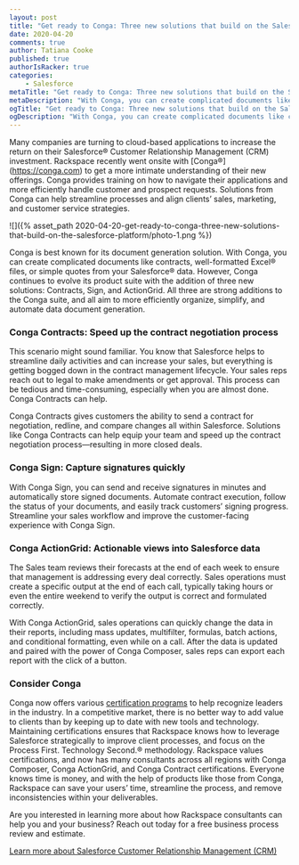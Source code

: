 ```yaml
---
layout: post
title: "Get ready to Conga: Three new solutions that build on the Salesforce platform"
date: 2020-04-20
comments: true
author: Tatiana Cooke
published: true
authorIsRacker: true
categories:
    - Salesforce
metaTitle: "Get ready to Conga: Three new solutions that build on the Salesforce platform"
metaDescription: "With Conga, you can create complicated documents like contracts, well-formatted Excel files, or simple quotes from your Salesforce data. "
ogTitle: "Get ready to Conga: Three new solutions that build on the Salesforce platform"
ogDescription: "With Conga, you can create complicated documents like contracts, well-formatted Excel files, or simple quotes from your Salesforce data."
---
```


Many companies are turning to cloud-based applications to increase the return on their Salesforce&reg; Customer Relationship Management (CRM) investment. Rackspace recently went onsite with [Conga&reg;] (https://conga.com) to get a more intimate understanding of their new offerings. Conga provides training on how to navigate their applications and more efficiently handle customer and prospect requests. Solutions from Conga can help streamline processes and align clients’ sales, marketing, and customer service strategies.

<!--more-->

![]({% asset_path 2020-04-20-get-ready-to-conga-three-new-solutions-that-build-on-the-salesforce-platform/photo-1.png %})

Conga is best known for its document generation solution. With Conga, you can create complicated documents like contracts, well-formatted Excel&reg; files, or simple quotes from your Salesforce&reg; data. However, Conga continues to evolve its product suite with the addition of three new solutions: Contracts, Sign, and ActionGrid. All three are strong additions to the Conga suite, and all aim to more efficiently organize, simplify, and automate data document generation.

### Conga Contracts: Speed up the contract negotiation process

This scenario might sound familiar. You know that Salesforce helps to streamline daily activities and can increase your sales, but everything is getting bogged down in the contract management lifecycle. Your sales reps reach out to legal to make amendments or get approval. This process can be tedious and time-consuming, especially when you are almost done. Conga Contracts can help.

Conga Contracts gives customers the ability to send a contract for negotiation, redline, and compare changes all within Salesforce. Solutions like Conga Contracts can help equip your team and speed up the contract negotiation process&mdash;resulting in more closed deals.

### Conga Sign: Capture signatures quickly

With Conga Sign, you can send and receive signatures in minutes and automatically store signed documents. Automate contract execution, follow the status of your documents, and easily track customers’ signing progress. Streamline your sales workflow and improve the customer-facing experience with Conga Sign.

### Conga ActionGrid: Actionable views into Salesforce data

The Sales team reviews their forecasts at the end of each week to ensure that management is addressing every deal correctly. Sales operations must create a specific output at the end of each call, typically taking hours or even the entire weekend to verify the output is correct and formulated correctly.

With Conga ActionGrid, sales operations can quickly change the data in their reports, including mass updates, multifilter, formulas, batch actions, and conditional formatting, even while on a call. After the data is updated and paired with the power of Conga Composer, sales reps can export each report with the click of a button.

### Consider Conga

Conga now offers various [certification programs](https://support.conga.com) to help recognize leaders in the industry. In a competitive market, there is no better way to add value to clients than by keeping up to date with new tools and technology. Maintaining certifications ensures that Rackspace knows how to leverage Salesforce strategically to improve client processes, and focus on the Process First. Technology Second.® methodology. Rackspace values certifications, and now has many consultants across all regions with Conga Composer, Conga ActionGrid, and Conga Contract certifications. Everyone knows time is money, and with the help of products like those from Conga, Rackspace can save your users’ time, streamline the process, and remove inconsistencies within your deliverables.

Are you interested in learning more about how Rackspace consultants can help you and your business? Reach out today for a free business process review and estimate.

<a class="cta purple" id="cta" href="https://www.rackspace.com/salesforce">Learn more about Salesforce Customer Relationship Management (CRM)</a>



